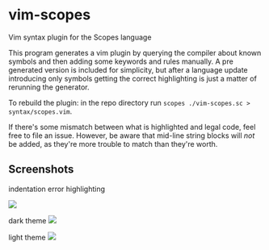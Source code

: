 # vim-scopes
Vim syntax plugin for the Scopes language

This program generates a vim plugin by querying the compiler about known symbols and then adding some keywords and rules manually. A pre generated version is included for simplicity, but after a language update introducing only symbols getting the correct highlighting is just a matter of rerunning the generator.

To rebuild the plugin:
in the repo directory run `scopes ./vim-scopes.sc > syntax/scopes.vim`.

If there's some mismatch between what is highlighted and legal code, feel free to file an issue. However, be aware that mid-line string blocks will *not* be added, as they're more trouble to match than they're worth.

Screenshots
-----------
indentation error highlighting

![](https://cdn.discordapp.com/attachments/251533063253786625/583904690815631376/unknown.png)

dark theme
![](https://media.discordapp.net/attachments/329404808643608586/583896996973248512/unknown.png?width=1248&height=676)

light theme
![](https://cdn.discordapp.com/attachments/329404808643608586/583897072051290112/unknown.png)
